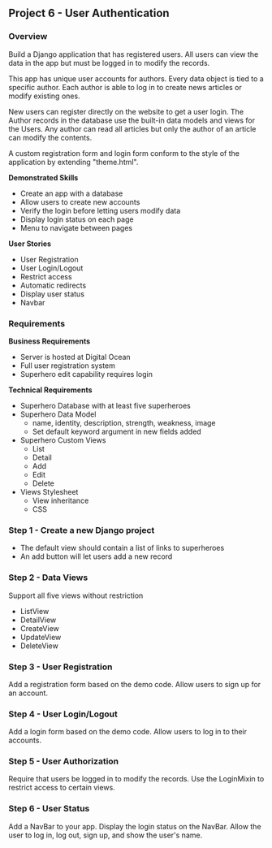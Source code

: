 ## Project 6 - User Authentication

### Overview

Build a Django application that has registered users. All users can view the
data in the app but must be logged in to modify the records.

This app has unique user accounts for authors.  Every data object is tied to a
specific author. Each author is able to log in to create news articles
or modify existing ones.

New users can register directly on the website to get a user login.  The Author
records in the database use the built-in data models and views for the Users.
Any author can read all articles but only the author of an article can modify
the contents.

A custom registration form and login form conform to the style of the
application by extending "theme.html".


**Demonstrated Skills**

* Create an app with a database
* Allow users to create new accounts
* Verify the login before letting users modify data
* Display login status on each page
* Menu to navigate between pages


**User Stories**

* User Registration
* User Login/Logout
* Restrict access
* Automatic redirects
* Display user status
* Navbar


### Requirements

**Business Requirements**

* Server is hosted at Digital Ocean
* Full user registration system
* Superhero edit capability requires login

**Technical Requirements**

* Superhero Database with at least five superheroes
* Superhero Data Model
    * name, identity, description, strength, weakness, image
    * Set default keyword argument in new fields added
* Superhero Custom Views
    * List
    * Detail
    * Add
    * Edit
    * Delete
* Views Stylesheet
    * View inheritance
    * CSS



### Step 1 - Create a new Django project
* The default view should contain a list of links to superheroes
* An add button will let users add a new record


### Step 2 - Data Views

Support all five views without restriction

* ListView
* DetailView
* CreateView
* UpdateView
* DeleteView

### Step 3 - User Registration

Add a registration form based on the demo code.
Allow users to sign up for an account.


### Step 4 - User Login/Logout

Add a login form based on the demo code.
Allow users to log in to their accounts.


### Step 5 - User Authorization

Require that users be logged in to modify the records.  Use the LoginMixin
to restrict access to certain views.


### Step 6 - User Status

Add a NavBar to your app.  Display the login status on the NavBar.  Allow
the user to log in, log out, sign up, and show the user's name.

